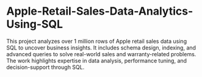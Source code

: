 # Apple-Retail-Sales-Data-Analytics-Using-SQL
This project analyzes over 1 million rows of Apple retail sales data using SQL to uncover business insights. It includes schema design, indexing, and advanced queries to solve real-world sales and warranty-related problems. The work highlights expertise in data analysis, performance tuning, and decision-support through SQL.
